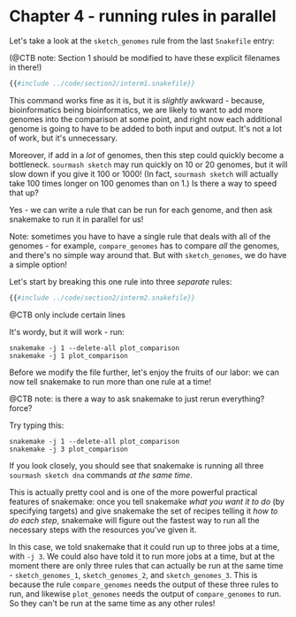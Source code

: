 # Chapter 4 - running rules in parallel

Let's take a look at the `sketch_genomes` rule from the last
`Snakefile` entry:

(@CTB note: Section 1 should be modified to have these explicit filenames
in there!)

```python
{{#include ../code/section2/interm1.snakefile}}
```

This command works fine as it is, but it is _slightly_ awkward - because,
bioinformatics being bioinformatics, we are likely to want to add more
genomes into the comparison at some point, and right now each additional
genome is going to have to be added to both input and output.  It's not
a lot of work, but it's unnecessary.

Moreover, if add in a _lot_ of genomes, then this step could quickly
become a bottleneck. `sourmash sketch` may run quickly on 10 or 20 genomes,
but it will slow down if you give it 100 or 1000! (In fact, `sourmash sketch`
will actually take 100 times longer on 100 genomes than on 1.) Is there
a way to speed that up?

Yes - we can write a rule that can be run for each genome, and then
ask snakemake to run it in parallel for us!

Note: sometimes you have to have a single rule that deals with all of
the genomes - for example, `compare_genomes` has to compare _all_ the
genomes, and there's no simple way around that. But with `sketch_genomes`,
we do have a simple option!

Let's start by breaking this one rule into three _separate_ rules:

```python
{{#include ../code/section2/interm2.snakefile}}
```

@CTB only include certain lines

It's wordy, but it will work - run:

```shell
snakemake -j 1 --delete-all plot_comparison
snakemake -j 1 plot_comparison
```

Before we modify the file further, let's enjoy the fruits of our labor:
we can now tell snakemake to run more than one rule at a time!

@CTB note: is there a way to ask snakemake to just rerun everything? force?

Try typing this:
```shell
snakemake -j 1 --delete-all plot_comparison
snakemake -j 3 plot_comparison
```

If you look closely, you should see that snakemake is running all three
`sourmash sketch dna` commands _at the same time_.

This is actually pretty cool and is one of the more powerful practical
features of snakemake: once you tell snakemake _what you want it to
do_ (by specifying targets) and give snakemake the set of recipes
telling it _how to do each step_, snakemake will figure out the
fastest way to run all the necessary steps with the resources you've given it.

In this case, we told snakemake that it could run up to three jobs at
a time, with `-j 3`. We could also have told it to run more jobs at a
time, but at the moment there are only three rules that can actually
be run at the same time - `sketch_genomes_1`, `sketch_genomes_2`, and
`sketch_genomes_3`. This is because the rule `compare_genomes` needs the
output of these three rules to run, and likewise `plot_genomes` needs
the output of `compare_genomes` to run. So they can't be run at the
same time as any other rules!

